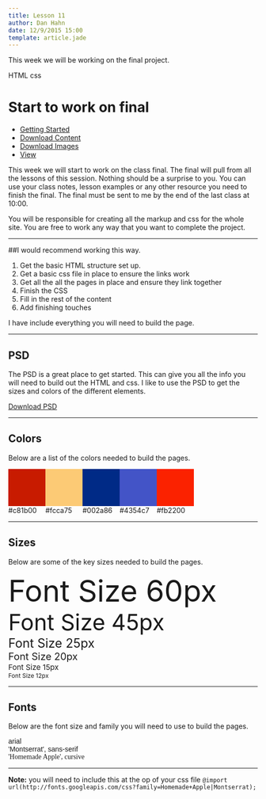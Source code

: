 ```yaml
---
title: Lesson 11
author: Dan Hahn
date: 12/9/2015 15:00
template: article.jade
---
```


This week we will be working on the final project. <div><span class="label label-default html"><i class="fa fa-html5"></i>HTML</span> <span class="label label-default css"><i class="fa fa-css3"></i>css</span></div>

<span class="more"></span>

# Start to work on final

* [Getting Started]()
* [Download Content](content.html)
* [Download Images](images.html)
* [View](view.html)

This week we will start to work on the class final.  The final will pull from all the lessons of this session.  Nothing should be a surprise to you.   You can use your class notes, lesson examples or any other resource you need to finish the final.  The final must be sent to me by the end of the last class at 10:00.

You will be responsible for creating all the markup and css for the whole site.   You are free to work any way that you want to complete the project.

---

##I would recommend working this way.

1. Get the basic HTML structure set up.
2. Get a basic css file in place to ensure the links work
3. Get all the all the pages in place and ensure they link together
4. Finish the CSS
5. Fill in the rest of the content
6. Add finishing touches

I have include everything you will need to build the page.

---

## PSD

The PSD is a great place to get started.  This can give you all the info you will need to build out the HTML and css.  I like to use the PSD to get the sizes and colors of the different elements.

<a href='final.psd' class='btn'>Download PSD</a>

---

## Colors

Below are a list of the colors needed to build the pages.

<div style="display:flex;">
  <div class="col-4 sm-col-3 lg-col-2 p2" style="width: 75px;">
    <div class="mb1">
      <svg viewBox="0 0 64 64" width="64" height="64" style="display:block;width:100%;height:auto">
        <rect width="64" height="64" fill="#c81b00"></rect>
      </svg>
    </div>
    <div class="h6 break-word">#c81b00</div>
  </div>
  <div class="col-4 sm-col-3 lg-col-2 p2" style="width: 75px;">
    <div class="mb1">
      <svg viewBox="0 0 64 64" width="64" height="64" style="display:block;width:100%;height:auto">
        <rect width="64" height="64" fill="#fcca75"></rect>
      </svg>
    </div>
    <div class="h6 break-word">#fcca75</div>
  </div>
  <div class="col-4 sm-col-3 lg-col-2 p2" style="width: 75px;">
    <div class="mb1">
      <svg viewBox="0 0 64 64" width="64" height="64" style="display:block;width:100%;height:auto">
        <rect width="64" height="64" fill="#002a86"></rect>
      </svg>
    </div>
    <div class="h6 break-word">#002a86</div>
  </div>
  <div class="col-4 sm-col-3 lg-col-2 p2" style="width: 75px;">
    <div class="mb1">
      <svg viewBox="0 0 64 64" width="64" height="64" style="display:block;width:100%;height:auto">
        <rect width="64" height="64" fill="#4354c7"></rect>
      </svg>
    </div>
    <div class="h6 break-word">#4354c7</div>
  </div>
  <div class="col-4 sm-col-3 lg-col-2 p2" style="width: 75px;">
      <div class="mb1">
        <svg viewBox="0 0 64 64" width="64" height="64" style="display:block;width:100%;height:auto">
          <rect width="64" height="64" fill="#fb2200"></rect>
        </svg>
      </div>
      <div class="h6 break-word">#fb2200</div>
    </div>


</div>

---

## Sizes

Below are some of the key sizes needed to build the pages.

<div class="">
      <div class="bold truncate mb1" style="font-size:60px">
        Font Size 60px
      </div>
      <div class="bold truncate mb1" style="font-size:45px">
        Font Size 45px
      </div>
      <div class="bold truncate mb1" style="font-size:25px">
        Font Size 25px
      </div>
      <div class="bold truncate mb1" style="font-size:20px">
        Font Size 20px
      </div>
      <div class="bold truncate mb1" style="font-size:15px">
        Font Size 15px
      </div>
      <div class="bold truncate mb1" style="font-size:12px">
        Font Size 12px
      </div>
  </div>

---

## Fonts

Below are the font size and family you will need to use to build the pages.


<div class="h3 bold break-word mb1" style="font-family:arial">
  arial
</div>
<div class="h3 bold break-word mb1" style="font-family:'Montserrat', sans-serif">
  'Montserrat', sans-serif
</div>
<div class="h3 bold break-word mb1" style="font-family:'Homemade Apple', cursive">
  'Homemade Apple', cursive
</div>

---

**Note:** you will need to include this at the op of your css file `@import url(http://fonts.googleapis.com/css?family=Homemade+Apple|Montserrat);`
